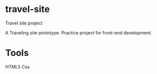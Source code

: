 # travel-site
Travel site project

A Traveling site prototype.
Practice project for front-end development.

# Tools
HTML5
Css
